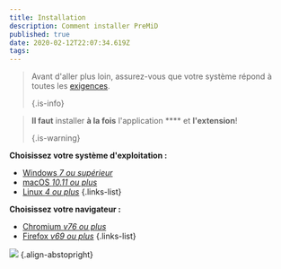 ```yaml
---
title: Installation
description: Comment installer PreMiD
published: true
date: 2020-02-12T22:07:34.619Z
tags: 
---
```


> Avant d'aller plus loin, assurez-vous que votre système répond à toutes les [exigences](/install/requirements). 
> 
> {.is-info}

> **Il faut** installer **à la fois** l'application **** et **l'extension**! 
> 
> {.is-warning}

**Choisissez votre système d'exploitation :**
- [Windows *7 ou supérieur*](/install/windows)
- [macOS *10.11 ou plus*](/install/macos)
- [Linux *4 ou plus*](/install/linux)
{.links-list}

**Choisissez votre navigateur :**
- [Chromium *v76 ou plus*](/install/chromium)
- [Firefox *v69 ou plus*](/install/firefox)
{.links-list}

![](https://a.icons8.com/ajlQdsfa/FZhYWV/svg.svg) {.align-abstopright}
